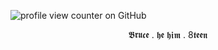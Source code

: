 ![profile view counter on GitHub](https://komarev.com/ghpvc/?username=ShootAllTheClowns)
<p align=center>𝕭𝖗𝖚𝖈𝖊  .  𝖍𝖊 𝖍𝖎𝖒  .  8𝖙𝖊𝖊𝖓


